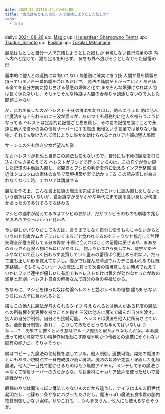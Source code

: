 ```yaml
---
date: 2024-12-21T15:24:34+09:00
title: "魔法はもともと自分一人で完結しようとした奴しか"
tags:
  - Info
---
```


daily:: [2024-08-26](/Daily_Note/2024-08-26.md)
up:: [Magic](../Bar/Novel/Topics/Magic.md)
up:: [Hellestfear_Shanoowno_Tentra](../Bar/Novel/Nacaria/Hellestfear_Shanoowno_Tentra.md)
up:: [Tsuduri_Samoto](../Bar/Novel/Nacaria/Tsuduri_Samoto.md)
up:: [Fushibi](../Bar/Novel/Nacaria/Fushibi.md)
up:: [Tokaku_Mitsunami](../Bar/Novel/Nacaria/Tokaku_Mitsunami.md)

魔法はもともと自分一人で完結しようとした奴しか
発現しない自己満足の塊
内へ内へと閉じて、猶も足るを知らず、
何をも外へ逃がそうとしなかった傲慢の形

基本的に他人との連携には向いてない
無差別に確実に喰う技
人間が最も情報を持っているから一番影響を受けるだけで、
魔法の純度が上がっていくとあらゆる全てを自分方向に捻じ曲げる最悪の爆弾と化す
まあそんな爆弾になれば人間は長く保たないし、そもそもそんな純度は人間の寿命じゃ到達しないので大した問題じゃない

が、これを覆したのがヘレスト
不死の魔法を創り出し、他人に与えた
他に他人に魔法を与えられるのに三波が居るが、あいつでも最終的に他人を喰らうようになってる
ヘレストは定期的に記憶ごと巻き戻し、その間の記憶を食うことで永遠に他人を自分の為の情報サーバーにする魔法
傲慢という言葉では足りない怪物、それでも受け入れて同じように誰かを助けられるナカリア内部の聖人集団

サーシュの名も無き少女が望んだ姿

なおヘレストが死ぬと当然この魔法も使えないので、自分にも不死の魔法を打ち込んで生き長らえてる
ヘレストがフシビで行っているのは、この自分が食い戻した記憶の手動読み直し、窓開きとフシビの判断を外に伝えるインフラ整備
最近はクロミシロの素体のお陰で環境構築が楽で助かってる
この読み直しが為されなくなった時、ナカリアは消滅する

魔法を作る上、こんな最上位級の魔法を完成させたこいつに読み直しをしないという選択はない
ないが、最近識字があやふやな年代にまで戻る食い戻しが何度かあったので多分そろそろ終わる

フシビの連中が耐えてるのはフシビのおかげ、だがフシビそのものも崩壊の兆しがあるのでやっぱいつか終わる

食い戻しがバグりだしてるのは、言うまでもなく自分に使うもんじゃないからというのと何度かムカデにバレてまるごと食われてるのをティラウと協力して無理矢理全部巻き戻してる分の弊害
十原に会えればここの記憶は戻せるが、まああのおっさん危険人物にもほどがあるし。
何よりいまさら戻しても、識字があやふやなせいで正しく伝わらず変質していく歪みの蓄積は今更止められない。だって誰も正しい形を覚えてないし。僅かでも綻んだ時点でムカデに食われるのは既定路線。
そもそもこいつ一人の魔法に頼って次善の策用意しない時点でねえ？　いかにフシビ連中が優しいし有能でもへレストだけは替えが効かなかったが故の満足と悲劇。ヘレスト自身の解析なんて自分の為の幸福だから。


ちなみに、フシビを作った奴は勿論ヘレストと並ぶレベルの怪物
誰も知らないうちにムカデに食われるけど


綴もこの他人に魔法が与えられるタイプ
与えられるとは他人がある程度の魔法への所有権や変更権を持つことを指す
三波は他人に魔法で編んだ自分を渡す。別人の自分が制御。自分とも接続可能。
ヘレストは魔法を他人に所有させている。全部自分制御。あれ？　こうしてみたらどっちも与えてはいないような……？　効果下に置くという意味でループ魔法と似たようなもんだな。まあ魔法って確か尋常でない精神作用を起こす原理不明かつ他者との連携にそぐわない固有の能力だ。そりゃそうか。


綴はコピーした魔法の使用権を渡している。他人制御。連携可能。梁先の魔法のせいもあるが現時点で一番完成度が高い魔法。魔法の起源や定義と矛盾した化物魔法。他人が一目見て動かせるものはもう無敵アイテム。メンテしてるの魔法じゃなくて情報サーバーの方だからな。なお素材にナカリア破片を使ったせいで最終戦がヤバい。


麒麟のやつは魔法っぽい魔法じゃないものだから違うし、ナイフはまんま旧世代発明だし、七篠も二条が急にバグっただけだし。魔法っぽい魔法五良木君の脳内物質制御しかない案件。いやこれも……うんまあうん、他人にも使えるならそうか。


